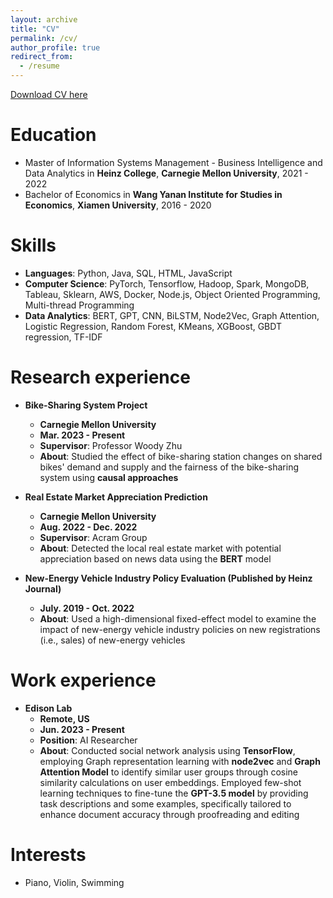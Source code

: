 ```yaml
---
layout: archive
title: "CV"
permalink: /cv/
author_profile: true
redirect_from:
  - /resume
---
```


[Download CV here](http://jingyanjiang.github.io/files/Resume_JingyanJiang.pdf)

Education
======
* Master of Information Systems Management - Business Intelligence and Data Analytics in **Heinz College**, **Carnegie Mellon University**, 2021 - 2022
* Bachelor of Economics in **Wang Yanan Institute for Studies in Economics**, **Xiamen University**, 2016 - 2020

Skills
======
* **Languages**: Python, Java, SQL, HTML, JavaScript
* **Computer Science**: PyTorch, Tensorflow, Hadoop, Spark, MongoDB, Tableau, Sklearn, AWS, Docker, Node.js, Object Oriented Programming, Multi-thread Programming
* **Data Analytics**: BERT, GPT, CNN, BiLSTM, Node2Vec, Graph Attention, Logistic Regression, Random Forest, KMeans, XGBoost, GBDT regression, TF-IDF 

Research experience
======
* **Bike-Sharing System Project**
  * **Carnegie Mellon University**
  * **Mar. 2023 - Present**
  * **Supervisor**: Professor Woody Zhu
  * **About**: Studied the effect of bike-sharing station changes on shared bikes' demand and supply and the fairness of the bike-sharing system using **causal approaches**

* **Real Estate Market Appreciation Prediction**
  * **Carnegie Mellon University**
  * **Aug. 2022 - Dec. 2022**
  * **Supervisor**: Acram Group
  * **About**: Detected the local real estate market with potential appreciation based on news data using the **BERT** model
    
* **New-Energy Vehicle Industry Policy Evaluation (Published by Heinz Journal)**
  * **July. 2019 - Oct. 2022**
  * **About**: Used a high-dimensional fixed-effect model to examine the impact of new-energy vehicle industry policies on new registrations (i.e., sales) of new-energy vehicles
  

Work experience
======
* **Edison Lab**
  * **Remote, US**
  * **Jun. 2023 - Present**
  * **Position**: AI Researcher
  * **About**: Conducted social network analysis using **TensorFlow**, employing Graph representation learning with **node2vec** and **Graph Attention Model** to identify similar user groups through cosine similarity calculations on user embeddings. Employed few-shot learning techniques to fine-tune the **GPT-3.5 model** by providing task descriptions and some examples, specifically tailored to enhance document accuracy through proofreading and editing

Interests
======
* Piano, Violin, Swimming
